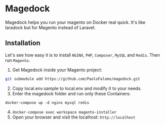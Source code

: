 Magedock
====================
Magedock helps you run your magento on Docker real quick. 
It's like laradock but for Magento instead of Laravel.

## Installation

Let's see how easy it is to install `NGINX`, `PHP`, `Composer`, `MySQL` and `Redis`. Then run `Magento`.

1. Get Magedock inside your Magento project: 

```bash
git submodule add https://github.com/PaoloFalomo/magedock.git
```
2. Copy local.env.sample to local.env and modify it to your needs.
3. Enter the magedock folder and run only these Containers: 

`docker-compose up -d nginx mysql redis`

4. `docker-compose exec workspace magento-installer`
5. Open your browser and visit the localhost: `http://localhost`
